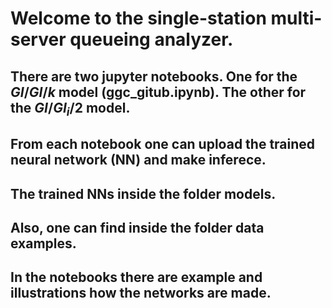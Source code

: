 # Welcome to the single-station multi-server queueing analyzer.

## There are two jupyter notebooks. One for the $GI/GI/k$ model (ggc_gitub.ipynb). The other for the $GI/GI_i/2$ model. 

## From each notebook one can upload the trained neural network (NN) and make inferece.

## The trained NNs inside the folder models.

## Also, one can find inside the folder data examples.

## In the notebooks there are example and illustrations how the networks are made.
